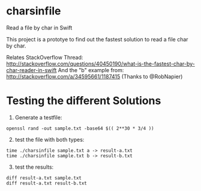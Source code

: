 # charsinfile
Read a file by char in Swift

This project is a prototye to find out the fastest solution to read a file char by char.

Relates StackOverflow Thread: http://stackoverflow.com/questions/40450190/what-is-the-fastest-char-by-char-reader-in-swift
And the "b" example from: http://stackoverflow.com/a/34595661/1187415 (Thanks to @RobNapier)

# Testing the different Solutions

1. Generate a testfile: 

```
openssl rand -out sample.txt -base64 $(( 2**30 * 3/4 ))
```

2. test the file with both types: 

```
time ./charsinfile sample.txt a -> result-a.txt
time ./charsinfile sample.txt b -> result-b.txt
```

3. test the results:

```
diff result-a.txt sample.txt
diff result-a.txt result-b.txt
```

